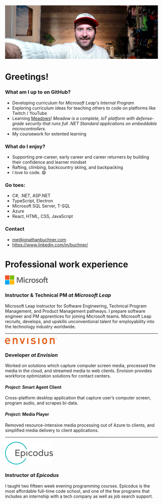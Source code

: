 
<!-- **JonathanBuchner/JonathanBuchner** is a ✨ _special_ ✨ repository because its `README.md` (this file) appears on your GitHub profile. -->

![Microsoft](./img/banner.jpg)

# Greetings!
### What am I up to on GitHub?
- Developing curriculum for *Microsoft Leap's Internal Program* 
- Exploring curriculum ideas for teaching others to code on platforms like Twitch / YouTube
- Learning [Meadows](https://www.wildernesslabs.co/)!  *Meadow is a complete, IoT platform with defense-grade security that runs full .NET Standard applications on embeddable microcontrollers.*
- My coursework for extented learning

### What do I enjoy?
- Supporting pre-career, early career and career returners by building their confidence and learner mindset
- Rafting, climbing, backcountry skiing, and backpacking
- I love to code. :smile:

### Go toes:
- C#, .NET, ASP.NET
- TypeScript, Electron
- Microsoft SQL Server, T-SQL
- Azure
- React, HTML, CSS, JavaScript

### Contact
- me@jonathanbuchner.com
- https://www.linkedin.com/in/buchner/

# Professional work experience

![Microsoft](./img/microsoft.png)
### Instructor & Technical PM *at Microsoft Leap*

Microsoft Leap instructor for Software Engineering, Technical Program Management, and Product Management pathways. I prepare software engineer and PM apprentices for joining Microsoft teams.  Microsoft Leap recruits, develops, and upskills unconventional talent for employability into the technology industry worldwide.

---

![Envision](./img/envision.png)
### Developer *at Envision*

Worked on solutions which capture computer screen media, processed the media in the cloud, and streamed media to web clients.  Envision provides workforce optimization solutions for contact centers.

#### *Project:* Smart Agent Client
Cross-platform desktop application that capture user’s computer screen, program audio, and scrapes bi-data.


#### *Project:* Media Player
Removed resource-intensive media processing out of Azure to clients, and simplified media delivery to client applications. 

---

![Epicodus](./img/epicodus.png)
### Instructor *at Epicodus*

I taught two fifteen week evening programming courses.  Epicodus is the most affordable full-time code school, and one of the few programs that includes an internship with a tech company as well as job search support.



